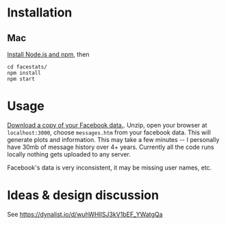 # Installation

## Mac

[Install Node.js and npm](http://blog.teamtreehouse.com/install-node-js-npm-mac), then

```
cd facestats/
npm install
npm start
```

# Usage

[Download a copy of your Facebook data.](https://www.facebook.com/settings). Unzip, open your browser at `localhost:3000`, choose `messages.htm` from your facebook data. This will generate plots and information. This may take a few minutes -- I personally have 30mb of message history over 4+ years. Currently all the code runs locally nothing gets uploaded to any server.

Facebook's data is very inconsistent, it may be missing user names, etc.

# Ideas & design discussion

See https://dynalist.io/d/wuhWHlISJ3kV1bEF_YWatgQa
